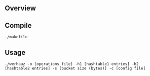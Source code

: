 ## Overview

## Compile

`./makefile`

## Usage

`./werhauz -o [operations file] -h1 [hashtable1 entries] -h2 [hashtable2 entries] -s [bucket size (bytes)] -c [config file]`
